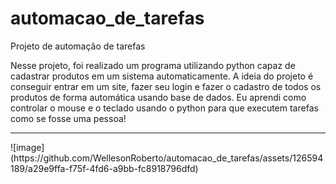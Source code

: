 # automacao_de_tarefas
Projeto de automação de tarefas

Nesse projeto, foi realizado um programa utilizando python capaz de cadastrar produtos em um sistema automaticamente. A ideia do projeto é conseguir 
entrar em um site, fazer seu login e fazer o cadastro de todos os produtos de forma automática usando base de dados. Eu aprendi como controlar o 
mouse e o teclado usando o python para que executem tarefas como se fosse uma pessoa!
<hr/>
![image](https://github.com/WellesonRoberto/automacao_de_tarefas/assets/126594189/a29e9ffa-f75f-4fd6-a9bb-fc8918796dfd)

